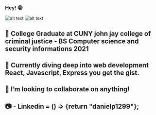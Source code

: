### Hey! 😁


![alt text](https://66.media.tumblr.com/tumblr_md9le7KgNF1rawb5do5_250.gifv)
![alt text](https://vignette.wikia.nocookie.net/streetfighter/images/c/ce/Ken-intro6.gif/revision/latest?cb=20130126134939
)



 🔭 College Graduate at CUNY john jay college of criminal justice - BS Computer science and security informations 2021
 --
🌱 Currently diving deep into web development React, Javascript, Express you get the gist. 
--
👯 I’m looking to collaborate on anything!
--
📷 - Linkedin = () => {return "danielp1299"}; 
--



